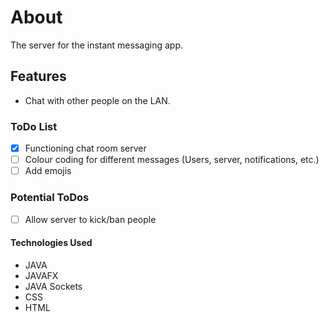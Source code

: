 # About

The server for the instant messaging app.

## Features

* Chat with other people on the LAN.

### ToDo List

- [x] Functioning chat room server
- [ ] Colour coding for different messages (Users, server, notifications, etc.)
- [ ] Add emojis

### Potential ToDos

- [ ] Allow server to kick/ban people

#### Technologies Used

* JAVA
* JAVAFX
* JAVA Sockets
* CSS
* HTML
